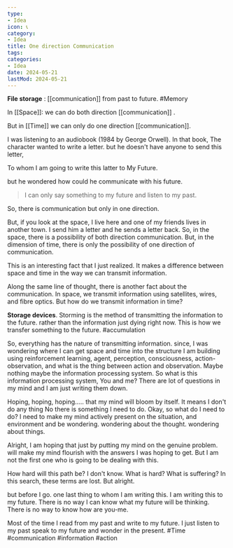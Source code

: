 ```yaml
---
type:
- Idea
icon: 📞
category:
- Idea
title: One direction Communication
tags:
categories:
- Idea
date: 2024-05-21
lastMod: 2024-05-21
---
```



**File storage** : [[communication]] from past to future. #Memory



In [[Space]]: we can do both direction [[communication]] .

But in [[Time]] we can only do one direction [[communication]].



I was listening to an audiobook (1984 by George Orwell). In that book, The character wanted to write a letter. but he doesn't have anyone to send this letter, 

To whom I am going to write this latter to My Future.

but he wondered how could he communicate with his future. 

> I can only say something to my future and listen to my past.

So, there is communication but only in one direction. 

But, if you look at the space, I live here and one of my friends lives in another town. I send him a letter and he sends a letter back. So, in the space, there is a possibility of both direction communication. But, in the dimension of time, there is only the possibility of one direction of communication. 

This is an interesting fact that I just realized. It makes a difference between space and time in the way we can transmit information. 

Along the same line of thought, there is another fact about the communication. In space, we transmit information using satellites, wires, and fibre optics.  But how do we transmit information in time? 

**Storage devices**. Storming is the method of transmitting the information to the future. rather than the information just dying right now. This is how we transfer something to the future. #accumulation

So, everything has the nature of transmitting information. since, I was wondering where I can get space and time into the  structure I am building using reinforcement learning, agent, perception, consciousness, action-observation, and what is the thing between action and observation. Maybe nothing maybe the information processing system. So what is this information processing system, You and me? There are lot of questions in my mind and I am just writing them down. 

Hoping, hoping, hoping..... that my mind will bloom by itself. It means I don't do any thing No there is something I need to do. Okay, so what do I need to do? I need to make my mind actively present on the situation, and environment and be wondering.  wondering about the thought. wondering about things. 

Alright, I am hoping that just by putting my mind on the genuine problem. will make my mind flourish with the answers I was hoping to get. But I am not the first one who is going to be dealing with this. 

How hard will this path be? I don't know. What is hard? What is suffering? In this search, these terms are lost. But alright. 

but before I go. one last thing to whom I am writing this. I am writing this to my future. There is no way I can know what my future will be thinking. There is no way to know how are you-me. 

Most of the time I read from my past and write to my future. I just listen to my past speak to my future and wonder in the present. #Time #communication #information #action


